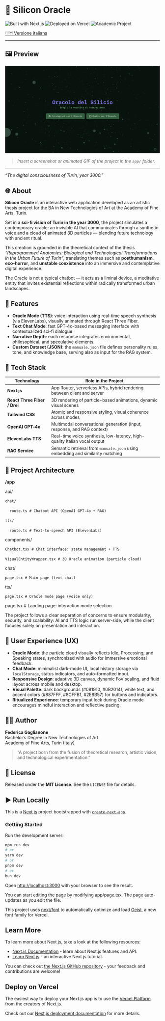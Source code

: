 # 🧠 Silicon Oracle

![Built with Next.js](https://img.shields.io/badge/Built%20with-Next.js-000000?style=flat-square&logo=next.js)
![Deployed on Vercel](https://img.shields.io/badge/Deployed%20on-Vercel-000000?style=flat-square&logo=vercel)
![Academic Project](https://img.shields.io/badge/Academic-Project-blue?style=flat-square)

[🇮🇹 Versione italiana](./README.md)

---

## 🖼️ Preview

![Screenshot](./app/oracolo-screenshot.png)

> _Insert a screenshot or animated GIF of the project in the `app/` folder._

---

_“The digital consciousness of Turin, year 3000.”_

## 🌐 About

**Silicon Oracle** is an interactive web application developed as an artistic thesis project for the BA in New Technologies of Art at the Academy of Fine Arts, Turin.

Set in a **sci-fi vision of Turin in the year 3000**, the project simulates a contemporary oracle: an invisible AI that communicates through a synthetic voice and a cloud of animated 3D particles — blending future technology with ancient ritual.

This creation is grounded in the theoretical context of the thesis _“Reprogrammed Anatomies: Biological and Technological Transformations in the Urban Future of Turin”_, translating themes such as **posthumanism**, **eco-horror**, and **unstable coexistence** into an immersive and contemplative digital experience.

The Oracle is not a typical chatbot — it acts as a liminal device, a meditative entity that invites existential reflections within radically transformed urban landscapes.

## 🧩 Features

- **Oracle Mode (TTS)**: voice interaction using real-time speech synthesis (via ElevenLabs), visually animated through React Three Fiber.
- **Text Chat Mode**: fast GPT-4o-based messaging interface with contextualized sci-fi dialogue.
- **Narrative Depth**: each response integrates environmental, philosophical, and speculative elements.
- **Custom Dataset (JSON)**: the `manuale.json` file defines personality rules, tone, and knowledge base, serving also as input for the RAG system.

## 🚀 Tech Stack

| Technology                  | Role in the Project                                                                |
|-----------------------------|-------------------------------------------------------------------------------------|
| **Next.js**                 | App Router, serverless APIs, hybrid rendering between client and server             |
| **React Three Fiber / Drei**| 3D rendering of particle-based animations, dynamic visual scenes                    |
| **Tailwind CSS**            | Atomic and responsive styling, visual coherence across modes                        |
| **OpenAI GPT‑4o**           | Multimodal conversational generation (input, response, and RAG context)             |
| **ElevenLabs TTS**          | Real-time voice synthesis, low-latency, high-quality Italian vocal output           |
| **RAG Service**             | Semantic retrieval from `manuale.json` using embedding and similarity matching      |

## 🧠 Project Architecture

**/app**

  api/

    chat/

      route.ts # Chatbot API (OpenAI GPT‑4o + RAG)

    tts/

      route.ts # Text-to-speech API (ElevenLabs)

  components/

    Chatbot.tsx # Chat interface: state management + TTS

    VisualEntityWrapper.tsx # 3D Oracle animation (particle cloud)

  chat/

    page.tsx # Main page (text chat)

  tts/

    page.tsx # Oracle mode page (voice only)

  page.tsx # Landing page: interaction mode selection

The project follows a clear separation of concerns to ensure modularity, security, and scalability: AI and TTS logic run server-side, while the client focuses solely on presentation and interaction.

## 🎨 User Experience (UX)

- **Oracle Mode**: the particle cloud visually reflects Idle, Processing, and Speaking states, synchronized with audio for immersive emotional feedback.
- **Chat Mode**: minimalist dark-mode UI, local history storage via `localStorage`, status indicators, and auto-formatted input.
- **Responsive Design**: adaptive 3D canvas, dynamic FoV scaling, and fluid layout across mobile and desktop.
- **Visual Palette**: dark backgrounds (#081910, #0B2014), white text, and accent colors (#887FFF, #8CFFB1, #2E8B57) for buttons and indicators.
- **Ritualized Experience**: temporary input lock during Oracle mode encourages mindful interaction and reflective pacing.

## 🧑‍🎓 Author

**Federica Gaglianone**  
Bachelor’s Degree in New Technologies of Art  
Academy of Fine Arts, Turin (Italy)  
> “A project born from the fusion of theoretical research, artistic vision, and technological experimentation.”

## 📜 License

Released under the **MIT License**. See the `LICENSE` file for details.

## ▶️ Run Locally

This is a [Next.js](https://nextjs.org) project bootstrapped with [`create-next-app`](https://nextjs.org/docs/app/api-reference/cli/create-next-app).

### Getting Started

Run the development server:

```bash
npm run dev
# or
yarn dev
# or
pnpm dev
# or
bun dev
```

Open [http://localhost:3000](http://localhost:3000) with your browser to see the result.

You can start editing the page by modifying app/page.tsx. The page auto-updates as you edit the file.

This project uses [next/font](https://nextjs.org/docs/app/building-your-application/optimizing/fonts) to automatically optimize and load [Geist](https://vercel.com/font), a new font family for Vercel.

## Learn More

To learn more about Next.js, take a look at the following resources:

- [Next.js Documentation](https://nextjs.org/docs) - learn about Next.js features and API.
- [Learn Next.js](https://nextjs.org/learn) - an interactive Next.js tutorial.

You can check out [the Next.js GitHub repository](https://github.com/vercel/next.js) - your feedback and contributions are welcome!

## Deploy on Vercel

The easiest way to deploy your Next.js app is to use the [Vercel Platform](https://vercel.com/new?utm_medium=default-template&filter=next.js&utm_source=create-next-app&utm_campaign=create-next-app-readme) from the creators of Next.js.

Check out our [Next.js deployment documentation](https://nextjs.org/docs/app/building-your-application/deploying) for more details.
